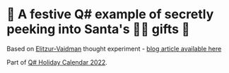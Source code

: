 # 🎄 A festive Q# example of secretly peeking into Santa's 🎅🏻 gifts 🎁

Based on [Elitzur-Vaidman](https://arxiv.org/abs/hep-th/9305002) thought experiment - [blog article available here](https://www.strathweb.com/2022/12/q-holiday-calendar-2022-peeking-into-santas-gifts-with-q/)

Part of [Q# Holiday Calendar 2022](https://devblogs.microsoft.com/qsharp/q-holiday-calendar-2022/).
